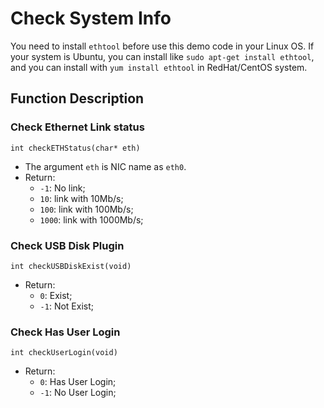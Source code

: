 # Check System Info

You need to install `ethtool` before use this demo code in your Linux OS. If your system is Ubuntu, you can install like `sudo apt-get install ethtool`, and you can install with `yum install ethtool` in RedHat/CentOS system.

## Function Description

### Check Ethernet Link status

`int checkETHStatus(char* eth)`

* The argument `eth` is NIC name as `eth0`.
* Return:
  * `-1`: No link;
  * `10`: link with 10Mb/s;
  * `100`: link with 100Mb/s;
  * `1000`: link with 1000Mb/s;

### Check USB Disk Plugin

`int checkUSBDiskExist(void)`

* Return:
  * `0`: Exist;
  * `-1`: Not Exist;

### Check Has User Login

`int checkUserLogin(void)`

* Return:
  * `0`: Has User Login;
  * `-1`: No User Login;
